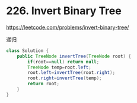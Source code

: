# 226. Invert Binary Tree

https://leetcode.com/problems/invert-binary-tree/

递归

```java
class Solution {
    public TreeNode invertTree(TreeNode root) {
        if(root==null) return null;
        TreeNode temp=root.left;
        root.left=invertTree(root.right);
        root.right=invertTree(temp);
        return root;
    }
}
